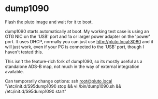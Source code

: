 # dump1090

Flash the pluto image and wait for it to boot.

dump1090 starts automatically at boot.  My working test case is using an OTG NIC on the 'USB' port and 1a or larger power adapter on the 'power' port.  It uses DHCP, normally you can just use http://pluto.local:8080 and it will just work, even if your PC is connected to the 'USB' port, though I haven't tested this.

This isn't the feature-rich fork of dump1090, so its mostly useful as a standalone ADS-B map, not much in the way of external integration available.

Can temporarily change options: ssh root@pluto.local "/etc/init.d/S95dump1090 stop && vi /bin/dump1090.sh && /etc/init.d/S95dump1090 start"
